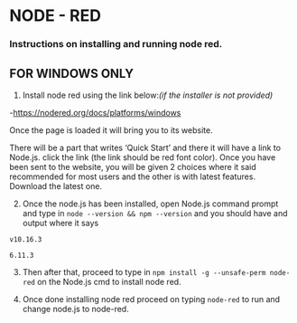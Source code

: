 # NODE - RED


### Instructions on installing and running node red.

FOR WINDOWS ONLY
---
1. Install node red using the link below:*(if the installer is not provided)*

-https://nodered.org/docs/platforms/windows

Once the page is loaded it will bring you to its website.

There will be a part that writes ‘Quick Start’ and there it will have a link to Node.js.
click the link (the link should be red font color).
Once you have been sent to the website, you will be given 2 choices where it said recommended for most users and the other is with latest features. Download the latest one. 

2. Once the node.js has been installed, open Node.js command prompt and type in `node --version && npm --version` and you should have and output where it says 
```
v10.16.3

6.11.3
```
3. Then after that, proceed to type in `npm install -g --unsafe-perm node-red` on the Node.js cmd to install node red.

4. Once done installing node red proceed on typing `node-red` to run and change node.js to node-red.

